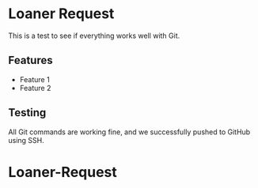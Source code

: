 # Loaner Request

This is a test to see if everything works well with Git.

## Features
- Feature 1
- Feature 2

## Testing
All Git commands are working fine, and we successfully pushed to GitHub using SSH.
# Loaner-Request
